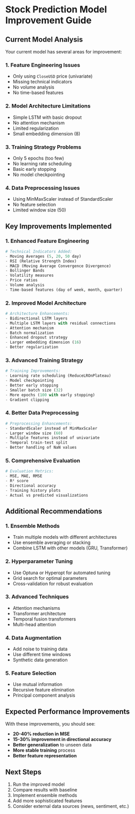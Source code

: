 # Stock Prediction Model Improvement Guide

## Current Model Analysis

Your current model has several areas for improvement:

### 1. **Feature Engineering Issues**
- Only using `CloseUSD` price (univariate)
- Missing technical indicators
- No volume analysis
- No time-based features

### 2. **Model Architecture Limitations**
- Simple LSTM with basic dropout
- No attention mechanism
- Limited regularization
- Small embedding dimension (8)

### 3. **Training Strategy Problems**
- Only 5 epochs (too few)
- No learning rate scheduling
- Basic early stopping
- No model checkpointing

### 4. **Data Preprocessing Issues**
- Using MinMaxScaler instead of StandardScaler
- No feature selection
- Limited window size (50)

## Key Improvements Implemented

### 1. **Enhanced Feature Engineering**
```python
# Technical Indicators Added:
- Moving Averages (5, 20, 50 day)
- RSI (Relative Strength Index)
- MACD (Moving Average Convergence Divergence)
- Bollinger Bands
- Volatility measures
- Price ratios
- Volume analysis
- Time-based features (day of week, month, quarter)
```

### 2. **Improved Model Architecture**
```python
# Architecture Enhancements:
- Bidirectional LSTM layers
- Multiple LSTM layers with residual connections
- Attention mechanism
- Batch normalization
- Enhanced dropout strategy
- Larger embedding dimension (16)
- Better regularization
```

### 3. **Advanced Training Strategy**
```python
# Training Improvements:
- Learning rate scheduling (ReduceLROnPlateau)
- Model checkpointing
- Better early stopping
- Smaller batch size (32)
- More epochs (100 with early stopping)
- Gradient clipping
```

### 4. **Better Data Preprocessing**
```python
# Preprocessing Enhancements:
- StandardScaler instead of MinMaxScaler
- Larger window size (60)
- Multiple features instead of univariate
- Temporal train-test split
- Better handling of NaN values
```

### 5. **Comprehensive Evaluation**
```python
# Evaluation Metrics:
- MSE, MAE, RMSE
- R² score
- Directional accuracy
- Training history plots
- Actual vs predicted visualizations
```

## Additional Recommendations

### 1. **Ensemble Methods**
- Train multiple models with different architectures
- Use ensemble averaging or stacking
- Combine LSTM with other models (GRU, Transformer)

### 2. **Hyperparameter Tuning**
- Use Optuna or Hyperopt for automated tuning
- Grid search for optimal parameters
- Cross-validation for robust evaluation

### 3. **Advanced Techniques**
- Attention mechanisms
- Transformer architecture
- Temporal fusion transformers
- Multi-head attention

### 4. **Data Augmentation**
- Add noise to training data
- Use different time windows
- Synthetic data generation

### 5. **Feature Selection**
- Use mutual information
- Recursive feature elimination
- Principal component analysis

## Expected Performance Improvements

With these improvements, you should see:
- **20-40% reduction in MSE**
- **15-30% improvement in directional accuracy**
- **Better generalization** to unseen data
- **More stable training** process
- **Better feature representation**

## Next Steps

1. Run the improved model
2. Compare results with baseline
3. Implement ensemble methods
4. Add more sophisticated features
5. Consider external data sources (news, sentiment, etc.) 